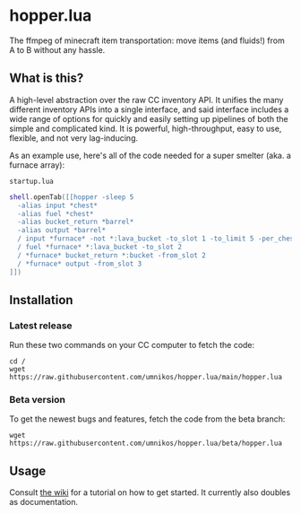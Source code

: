 # hopper.lua
The ffmpeg of minecraft item transportation: move items (and fluids!) from A to B without any hassle.

## What is this?
A high-level abstraction over the raw CC inventory API.
It unifies the many different inventory APIs into a single interface, and 
said interface includes a wide range of options for quickly and easily setting up pipelines of both the simple and complicated kind.
It is powerful, high-throughput, easy to use, flexible, and not very lag-inducing.

As an example use, here's all of the code needed for a super smelter (aka. a furnace array):

`startup.lua`

```lua
shell.openTab([[hopper -sleep 5
  -alias input *chest*
  -alias fuel *chest*
  -alias bucket_return *barrel*
  -alias output *barrel*
  / input *furnace* -not *:lava_bucket -to_slot 1 -to_limit 5 -per_chest
  / fuel *furnace* *:lava_bucket -to_slot 2
  / *furnace* bucket_return *:bucket -from_slot 2 
  / *furnace* output -from_slot 3
]])
```

## Installation

### Latest release

Run these two commands on your CC computer to fetch the code:
```
cd /
wget https://raw.githubusercontent.com/umnikos/hopper.lua/main/hopper.lua
```

### Beta version

To get the newest bugs and features, fetch the code from the beta branch:
```
wget https://raw.githubusercontent.com/umnikos/hopper.lua/beta/hopper.lua
```

## Usage

Consult [the wiki](https://github.com/umnikos/hopper.lua/wiki/Basic-usage) for a tutorial on how to get started. It currently also doubles as documentation.
